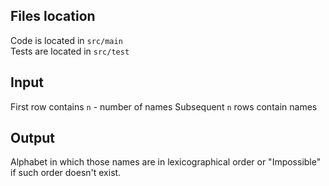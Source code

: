## Files location
Code is located in `src/main`  
Tests are located in `src/test`

## Input
First row contains `n` - number of names
Subsequent `n` rows contain names

## Output
Alphabet in which those names are in lexicographical order or "Impossible" if such order doesn't exist.
